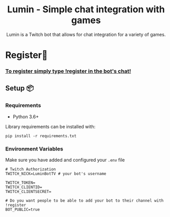 <div align="center">

# Lumin - Simple chat integration with games


Lumin is a Twitch bot that allows for chat integration for a variety of games.

</div>

# Register👋

### [To register simply type !register in the bot's chat!](https://www.twitch.tv/LuminBotTV)

## Setup 📦

### Requirements

- Python 3.6+

Library requirements can be installed with:

`pip install -r requirements.txt`

### Environment Variables

Make sure you have added and configured your `.env` file

```
# Twitch Authorization
TWITCH_NICK=LuminBotTV # your bot's username

TWITCH_TOKEN=
TWITCH_CLIENTID=
TWITCH_CLIENTSECRET=

# Do you want people to be able to add your bot to their channel with !register
BOT_PUBLIC=true
```